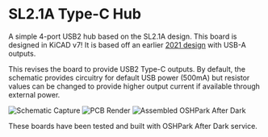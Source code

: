 # SL2.1A Type-C Hub
A simple 4-port USB2 hub based on the SL2.1A design.
This board is designed in KiCAD v7! It is based off an earlier [2021 design](https://github.com/Hugoyhu/Hack-Club-Zephyr-USB-Hub) with USB-A outputs. 

This revises the board to provide USB2 Type-C outputs. By default, the schematic provides circuitry for default USB power (500mA) but resistor values can be changed to provide higher output current if available through external power. 

![Schematic Capture](https://cloud-2xkj45owt-hack-club-bot.vercel.app/0image.png)
![PCB Render](https://cloud-c7is38gls-hack-club-bot.vercel.app/0screenshot_2023-11-02_at_2.20.38_pm.png)
![Assembled OSHPark After Dark](https://www.hugohu.me/USBHub.jpg)

These boards have been tested and built with OSHPark After Dark service. 
